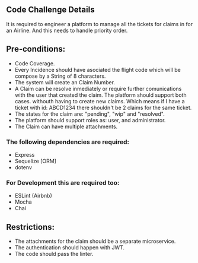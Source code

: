 

## Code Challenge Details

It is required to engineer a platform to manage all the tickets for claims in for an Airline. And this needs to handle priority order.

## Pre-conditions:


- Code Coverage.
- Every Incidence should have asociated the flight code which will be compose by a String of 8 characters.
- The system will create an Claim Number.
- A Claim can be resolve inmediately or require further comunications with the user that created the claim. The platform should support both cases. withouth having to create new claims. Which means if I have a ticket with id: ABCD1234 there shouldn't be 2 claims for the same ticket.
- The states for the claim are: "pending", "wip" and "resolved".
- The platform should support roles as: user, and administrator.
- The Claim can have multiple attachments.

### The following dependencies are required:
- Express
- Sequelize [ORM]
- dotenv

### For Development this are required too:
- ESLint (Airbnb)
- Mocha
- Chai

## Restrictions:
- The attachments for the claim should be a separate microservice.
- The authentication should happen with JWT.
- The code should pass the linter.
